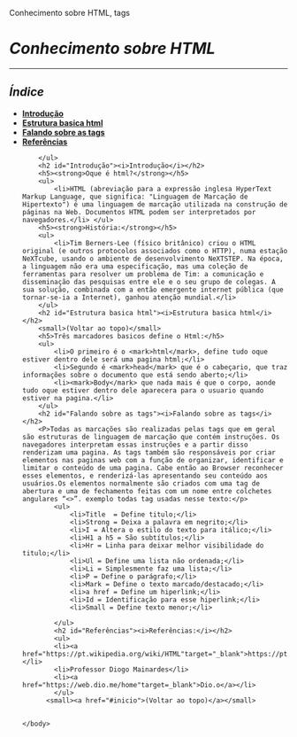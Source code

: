 Conhecimento sobre HTML, tags
<html>
    <head>
        <title>Desafio HTML</title>
        </head>
    <body>
        <h1 id="inicio"><strong><i>Conhecimento sobre HTML</i></strong></h1>
        <hr />
        <h2><strong><i>Índice</i></strong></h2>
        <ul>
            <li><strong><a href="#Introdução">Introdução</a></strong></li>
            <li><strong><a href="#Estrutura basica html">Estrutura basica html</a></strong></li>
            <li><strong><a href="#Falando sobre as tags">Falando sobre as tags</a></strong></li>
            <li><strong><a href="#Referências">Referências</a></strong></li>
           
        </ul>
        <h2 id="Introdução"><i>Introdução</i></h2>
        <h5><strong>Oque é html?</strong></h5>
        <ul>
            <li>HTML (abreviação para a expressão inglesa HyperText Markup Language, que significa: "Linguagem de Marcação de Hipertexto") é uma linguagem de marcação utilizada na construção de páginas na Web. Documentos HTML podem ser interpretados por navegadores.</li> </ul>
        <h5><strong>História:</strong></h5>
        <ul>
            <li>Tim Berners-Lee (físico britânico) criou o HTML original (e outros protocolos associados como o HTTP), numa estação NeXTcube, usando o ambiente de desenvolvimento NeXTSTEP. Na época, a linguagem não era uma especificação, mas uma coleção de ferramentas para resolver um problema de Tim: a comunicação e disseminação das pesquisas entre ele e o seu grupo de colegas. A sua solução, combinada com a então emergente internet pública (que tornar-se-ia a Internet), ganhou atenção mundial.</li>
        </ul>
        <h2 id="Estrutura basica html"><i>Estrutura basica html</i></h2>
        <small>(Voltar ao topo)</small>
        <h5>Três marcadores basicos define o Html:</h5>
        <ul>
            <li>O primeiro é o <mark>html</mark>, define tudo oque estiver dentro dele será uma pagina html;</li>
            <li>Segundo é <mark>head</mark> que é o cabeçario, que traz informações sobre o documento que está sendo aberto;</li>
            <li><mark>Body</mark> que nada mais é que o corpo, aonde tudo oque estiver dentro dele aparecera para o usuario quando estiver na pagina.</li>
        </ul>
        <h2 id="Falando sobre as tags"><i>Falando sobre as tags</i></h2>
        <P>Todas as marcações são realizadas pelas tags que em geral são estruturas de linguagem de marcação que contém instruções. Os navegadores interpretam essas instruções e a partir disso renderizam uma pagina. As tags também são responsáveis por criar elementos nas paginas web com a função de organizar, identificar e limitar o conteúdo de uma pagina. Cabe então ao Browser reconhecer esses elementos, e renderizá-las apresentando seu conteúdo aos usuários.Os elementos normalmente são criados com uma tag de abertura e uma de fechamento feitas com um nome entre colchetes angulares “<>”. exemplo todas tag usadas nesse texto:</p>
            <ul>
                <li>Title  = Define titulo;</li>
                <li>Strong = Deixa a palavra em negrito;</li>
                <li>I = Altera o estilo do texto para itálico;</li>
                <li>H1 a h5 = São subtítulos;</li>
                <li>Hr = Linha para deixar melhor visibilidade do titulo;</li>
                <li>Ul = Define uma lista não ordenada;</li>
                <li>Li = Simplesmente faz uma lista;</li>
                <li>P = Define o parágrafo;</li>
                <li>Mark = Define o texto marcado/destacado;</li>
                <li>a href = Define um hiperlink;</li>
                <li>Id = Identificação para esse hiperlink;</li>
                <li>Small = Define texto menor;</li>

            </ul>
            <h2 id="Referências"><i>Referências:</i></h2> 
            <ul>
            <li><a href="https://pt.wikipedia.org/wiki/HTML"target="_blank">https://pt.wikipedia.org/wiki/HTML</a></li>
            <li>Professor Diogo Mainardes</li>
            <li><a href="https://web.dio.me/home"target=_blank">Dio.o</a></li>
            </ul>
          <small><a href="#inicio">(Voltar ao topo)</a></small>
    
   
    </body>
</html>
